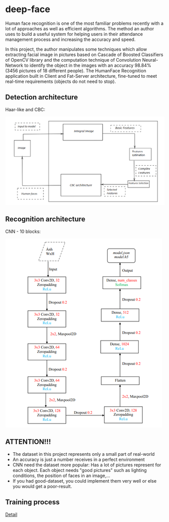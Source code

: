 # deep-face
Human face recognition is one of the most familiar problems recently with a lot of
approaches as well as efficient algorithms. The method an author uses to build a useful
system for helping users in their attendance management process and increasing the
accuracy and speed.

In this project, the author manipulates some techniques which allow extracting facial
image in pictures based on Cascade of Boosted Classifiers of OpenCV library and the
computation technique of Convolution Neural-Network to identify the object in the
images with an accuracy 98.84% (3456 pictures of 18 different people). The HumanFace Recognition application built in Client and Fat-Server architecture, fine-tuned to
meet real-time requirements (objects do not need to stop).


## Detection architecture
Haar-like and CBC:

![Alt text](read_pic/cbc_arch.png) 


## Recognition architecture
CNN - 10 blocks:

![Alt text](read_pic/cnn_arch.png) 


## ATTENTION!!!
* The dataset in this project represents only a small part of real-world
* An accuracy is just a number receives in a perfect environment
* CNN need the dataset more popular: Has a lot of pictures represent for each object. Each object needs "good pictures" such as lighting conditions, the position of faces in an image,...
* If you had good-dataset, you could implement them very well or else you would get a poor-result.

## Training process
[Detail](https://www.floydhub.com/success/projects/face-final/1/)

